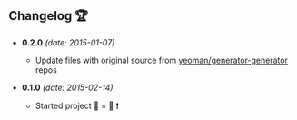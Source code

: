 ## Changelog :trophy:

* **0.2.0** *(date: 2015-01-07)*
    * Update files with original source from [yeoman/generator-generator](https://github.com/yeoman/generator-generator) repos

* **0.1.0** *(date: 2015-02-14)*
    * Started project :birthday: = :seedling: :exclamation:
